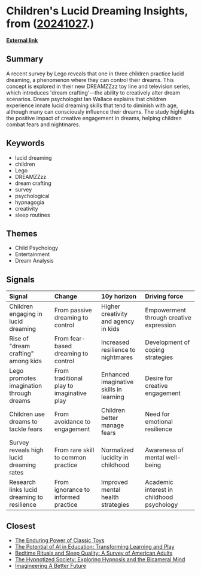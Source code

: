 # __Children's Lucid Dreaming Insights__, from ([20241027](https://kghosh.substack.com/p/20241027).)

__[External link](https://metro.co.uk/2024/09/24/lego-encourages-kids-try-lucid-dreaming-dreamzzz-show-finale-21662221/)__



## Summary

A recent survey by Lego reveals that one in three children practice lucid dreaming, a phenomenon where they can control their dreams. This concept is explored in their new DREAMZZzz toy line and television series, which introduces 'dream crafting'—the ability to creatively alter dream scenarios. Dream psychologist Ian Wallace explains that children experience innate lucid dreaming skills that tend to diminish with age, although many can consciously influence their dreams. The study highlights the positive impact of creative engagement in dreams, helping children combat fears and nightmares.

## Keywords

* lucid dreaming
* children
* Lego
* DREAMZZzz
* dream crafting
* survey
* psychological
* hypnagogia
* creativity
* sleep routines

## Themes

* Child Psychology
* Entertainment
* Dream Analysis

## Signals

| Signal                                      | Change                                    | 10y horizon                             | Driving force                             |
|:--------------------------------------------|:------------------------------------------|:----------------------------------------|:------------------------------------------|
| Children engaging in lucid dreaming         | From passive dreaming to control          | Higher creativity and agency in kids    | Empowerment through creative expression   |
| Rise of "dream crafting" among kids         | From fear-based dreaming to control       | Increased resilience to nightmares      | Development of coping strategies          |
| Lego promotes imagination through dreams    | From traditional play to imaginative play | Enhanced imaginative skills in learning | Desire for creative engagement            |
| Children use dreams to tackle fears         | From avoidance to engagement              | Children better manage fears            | Need for emotional resilience             |
| Survey reveals high lucid dreaming rates    | From rare skill to common practice        | Normalized lucidity in childhood        | Awareness of mental well-being            |
| Research links lucid dreaming to resilience | From ignorance to informed practice       | Improved mental health strategies       | Academic interest in childhood psychology |

## Closest

* [The Enduring Power of Classic Toys](dd9fc6f91eeb99cb289ba2e9f8af02f3)
* [The Potential of AI in Education: Transforming Learning and Play](adf886a1b9fd74281e0a43c3e7c70def)
* [Bedtime Rituals and Sleep Quality: A Survey of American Adults](615b115fc368aacddda24fb30f9ddf44)
* [The Hypnotized Society: Exploring Hypnosis and the Bicameral Mind](b7b7937de66bde57d6ca5ef00fd23cc9)
* [Imagineering A Better Future](c8574c3fabcddaff47072c5b93a50476)